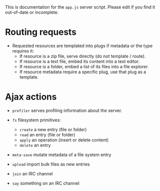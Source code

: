 This is documentation for the `app.js` server script.  Please edit if you find
it out-of-date or incomplete.

# Routing requests

* Requested resources are templated into plugs if metadata or the type requires it:
  - If resource is a zip file, serve directly (do not template / route).
  - If resource is a text file, embed its content into a text editor.
  - If resource is a folder, embed a list of its files into a file explorer.
  - If resource metadata require a specific plug, use that plug as a template.

# Ajax actions

* `profiler` serves profiling information about the server.

* `fs` filesystem primitives:
  - `create` a new entry (file or folder)
  - `read` an entry (file or folder)
  - `apply` an operation (insert or delete content)
  - `delete` an entry

* `meta-save` mutate metadata of a file system entry

* `upload` import bulk files as new entries

* `join` an IRC channel

* `say` something on an IRC channel
